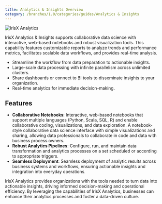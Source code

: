 ```yaml
---
title: Analytics & Insights Overview
category: /branches/1.0/categories/guides/Analytics & Insights
---
```


![IrisX Analytics](https://cdn.statically.io/gh/trackunit/developer-hub/master/guides/analytics/analytics-irisX.png)

IrisX Analytics & Insights supports collaborative data science with interactive, web-based notebooks and robust visualization tools. This capability features customizable reports to analyze trends and performance metrics, facilitates scalable data workflows, and provides real-time analysis.

- Streamline the workflow from data preparation to actionable insights.
- Large-scale data processing with infinite parallelism across unlimited clusters.
- Share dashboards or connect to BI tools to disseminate insights to your organization.
- Real-time analytics for immediate decision-making.

## Features
- **Collaborative Notebooks**: Interactive, web-based notebooks that support multiple languages (Python, Scala, SQL, R) and enable collaborative coding, visualizations, and data exploration. A notebook-style collaborative data science interface with simple visualizations and sharing, allowing data professionals to collaborate in code and data with business process owners.
- **Robust Analytics Pipelines**: Configure, run, and maintain data transformation and analytics processes on a set scheduled or according to appropriate triggers.
- **Seamless Deployment**: Seamless deployment of analytic results across business systems and workflows, ensuring actionable insights and integration into everyday operations.

IrisX Analytics provides organizations with the tools needed to turn data into actionable insights, driving informed decision-making and operational efficiency. By leveraging the capabilities of IrisX Analytics, businesses can enhance their analytics processes and foster a data-driven culture.


